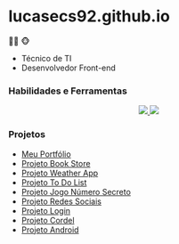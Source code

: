 # lucasecs92.github.io

:technologist: :monkey_face:
* Técnico de TI 
* Desenvolvedor Front-end

### Habilidades e Ferramentas
<p align="center">
  <a href="https://skillicons.dev">
    <img src="https://skillicons.dev/icons?i=html,css,js,ts,react,sass,figma,vue,vite,nextjs,vercel&theme=light&perline=11" />
    <img src="https://skillicons.dev/icons?i=git,github,linux,ubuntu,windows,vscode,npm,yarn,notion,materialui,discord,gimp&theme=light&perline=11" />
  </a>
</p>

### Projetos

* [Meu Portfólio](https://portfolio-devlucas.vercel.app/)
* [Projeto Book Store](https://bookstore-l.vercel.app/)
* [Projeto Weather App](https://weather-l.vercel.app/)
* [Projeto To Do List](https://todolist-l.vercel.app/)
* [Projeto Jogo Número Secreto](https://jogo-numero-secreto-l.vercel.app/)
* [Projeto Redes Sociais](https://lucasecs92.github.io/projeto-redes-sociais/)
* [Projeto Login](https://lucasecs92.github.io/projeto-login/)
* [Projeto Cordel](https://lucasecs92.github.io/projeto-cordel/)
* [Projeto Android](https://lucasecs92.github.io/projeto-android/)

